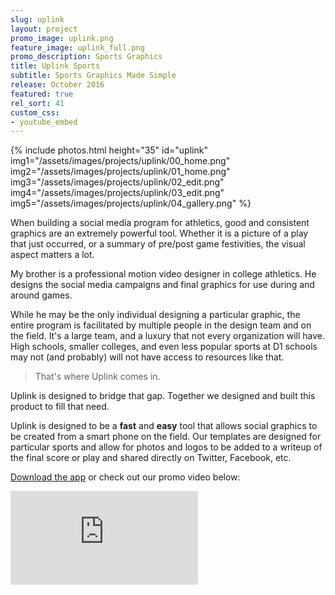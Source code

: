 ```yaml
---
slug: uplink
layout: project
promo_image: uplink.png
feature_image: uplink_full.png
promo_description: Sports Graphics
title: Uplink Sports
subtitle: Sports Graphics Made Simple
release: October 2016
featured: true
rel_sort: 41
custom_css:
- youtube_embed
---
```


{% include photos.html
  height="35" id="uplink"
  img1="/assets/images/projects/uplink/00_home.png"
  img2="/assets/images/projects/uplink/01_home.png"
  img3="/assets/images/projects/uplink/02_edit.png"
  img4="/assets/images/projects/uplink/03_edit.png"
  img5="/assets/images/projects/uplink/04_gallery.png"
%}

When building a social media program for athletics, good and consistent graphics
are an extremely powerful tool. Whether it is a picture of a play that just occurred,
or a summary of pre/post game festivities, the visual aspect matters a lot.

My brother is a professional motion video designer in college athletics. He designs
the social media campaigns and final graphics for use during and around games.

While he may be the only individual designing a particular graphic, the entire
program is facilitated by multiple people in the design team and on the field.
It's a large team, and a luxury that not every organization will have. High schools,
smaller colleges, and even less popular sports at D1 schools may not (and probably)
will not have access to resources like that.

> That's where Uplink comes in.

Uplink is designed to bridge that gap. Together we designed and built this product
to fill that need.

Uplink is designed to be a **fast** and **easy** tool that allows social graphics to
be created from a smart phone on the field. Our templates are designed for particular
sports and allow for photos and logos to be added to a writeup of the final score or play
and shared directly on Twitter, Facebook, etc.

[Download the app](https://itunes.apple.com/us/app/uplink-sports/id1110791566?mt=8) or
check out our promo video below:

<div class="video-container">
<iframe class="video" src="https://www.youtube.com/embed/woP3u6Mk9Pg" frameborder="0" allowfullscreen></iframe>
</div>
